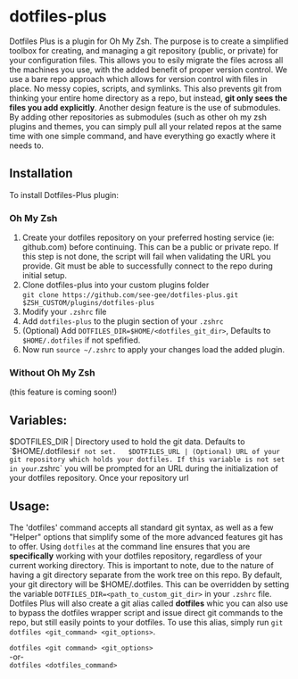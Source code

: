 # dotfiles-plus
Dotfiles Plus is a plugin for Oh My Zsh. The purpose is to create a simplified toolbox for creating, and managing a git repository (public, or private) for your configuration files. This allows you to esily migrate the files across all the machines you use, with the added benefit of proper version control. We use a bare repo approach which allows for version control with files in place. No messy copies, scripts, and symlinks. This also prevents git from thinking your entire home directory as a repo, but instead, __git only sees the files you add explicitly__. Another design feature is the use of submodules. By adding other repositories as submodules (such as other oh my zsh plugins and themes, you can simply pull all your related repos at the same time with one simple command, and have everything go exactly where it needs to.

## Installation
To install Dotfiles-Plus plugin:  
### Oh My Zsh
1. Create your dotfiles repository on your preferred hosting service (ie: github.com) before continuing. This can be a public or private repo. 
If this step is not done, the script will fail when validating the URL you provide. Git must be able to successfully connect to the repo during initial setup.
3. Clone dotfiles-plus into your custom plugins folder  
  `git clone https://github.com/see-gee/dotfiles-plus.git $ZSH_CUSTOM/plugins/dotfiles-plus`  
3. Modify your `.zshrc` file  
  3. Add `dotfiles-plus` to the plugin section of your `.zshrc`  
  3. (Optional) Add `DOTFILES_DIR=$HOME/<dotfiles_git_dir>`, Defaults to `$HOME/.dotfiles` if not spefified.  
4. Now run `source ~/.zshrc` to apply your changes load the added plugin.  

### Without Oh My Zsh
(this feature is coming soon!)

## Variables:
$DOTFILES_DIR | Directory used to hold the git data. Defaults to `$HOME/.dotfiles` if not set.  
$DOTFILES_URL | (Optional) URL of your git repository which holds your dotfiles. If this variable is not set in your `.zshrc` you will be prompted for an URL during the initialization of your dotfiles repository. Once your repository url



## Usage:
The 'dotfiles' command accepts all standard git syntax, as well as a few "Helper" options that simplify some of the more advanced features git has to offer. Using `dotfiles` at the command line ensures that you are __specifically__ working with your dotfiles repository, regardless of your current working directory. This is important to note, due to the nature of having a git directory separate from the work tree on this repo. By default, your git directory will be $HOME/.dotfiles. This can be overridden by setting the variable `DOTFILES_DIR=<path_to_custom_git_dir>` in your `.zshrc` file. Dotfiles Plus will also create a git alias called **dotfiles** whic you can also use to bypass the dotfiles wrapper script and issue direct git commands to the repo, but still easily points to your dotfiles. To use this alias, simply run `git dotfiles <git_command> <git_options>`.

`dotfiles <git command> <git_options>`  
  -or-  
`dotfiles <dotfiles_command>`  



